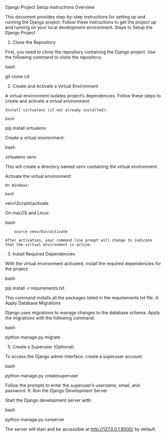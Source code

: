 Django Project Setup Instructions
Overview

This document provides step-by-step instructions for setting up and running the Django project. Follow these instructions to get the project up and running on your local development environment.
Steps to Setup the Django Project
1. Clone the Repository

First, you need to clone the repository containing the Django project. Use the following command to clone the repository:

bash

git clone <repository-url>
cd <repository-directory>

2. Create and Activate a Virtual Environment

A virtual environment isolates  project’s dependencies. Follow these steps to create and activate a virtual environment:

    Install virtualenv (if not already installed):

    bash

pip install virtualenv

Create a virtual environment:

bash

virtualenv venv

This will create a directory named venv containing the virtual environment.

Activate the virtual environment:

    On Windows:

    bash

venv\Scripts\activate

On macOS and Linux:

bash

        source venv/bin/activate

    After activation, your command line prompt will change to indicate that the virtual environment is active.

3. Install Required Dependencies

With the virtual environment activated, install the required dependencies for the project:

bash

pip install -r requirements.txt

This command installs all the packages listed in the requirements.txt file.
4. Apply Database Migrations

Django uses migrations to manage changes to the database schema. Apply the migrations with the following command:

bash

python manage.py migrate

5. Create a Superuser (Optional)

To access the Django admin interface, create a superuser account:

bash

python manage.py createsuperuser

Follow the prompts to enter the superuser’s username, email, and password.
6. Run the Django Development Server

Start the Django development server with:

bash

python manage.py runserver

The server will start and be accessible at http://127.0.0.1:8000/ by default.
